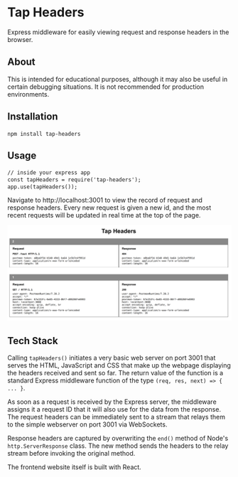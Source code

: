 # Tap Headers

Express middleware for easily viewing request and response headers in the browser.

## About

This is intended for educational purposes, although it may also be useful in certain debugging situations. It is not recommended for production environments.

## Installation
```
npm install tap-headers
```

## Usage

```
// inside your express app
const tapHeaders = require('tap-headers');
app.use(tapHeaders());
```

Navigate to http://localhost:3001 to view the record of request and response headers. Every new request is given a new id, and the most recent requests will be updated in real time at the top of the page.

![Tap headers screenshot](./screenshot.png?raw=true "Tap Headers Screenshot")

## Tech Stack

Calling `tapHeaders()` initiates a very basic web server on port 3001 that serves the HTML, JavaScript and CSS that make up the webpage displaying the headers received and sent so far. The return value of the function is a standard Express middleware function of the type `(req, res, next) => { ... }`.

As soon as a request is received by the Express server, the middleware assigns it a request ID that it will also use for the data from the response. The request headers can be immediately sent to a stream that relays them to the simple webserver on port 3001 via WebSockets.

Response headers are captured by overwriting the `end()` method of Node's `http.ServerResponse` class. The new method sends the headers to the relay stream before invoking the original method.

The frontend website itself is built with React.


